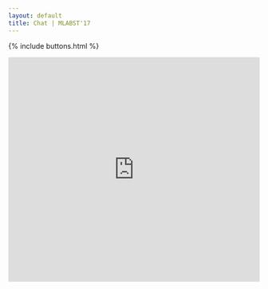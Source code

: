 ```yaml
---
layout: default
title: Chat | MLABST'17
---
```


{% include buttons.html %}

<iframe src="https://kiwiirc.com/client/cs.uef.fi:34762/?nick=default_ni|?#default" style="border:0; width:100%; height:450px;"></iframe>